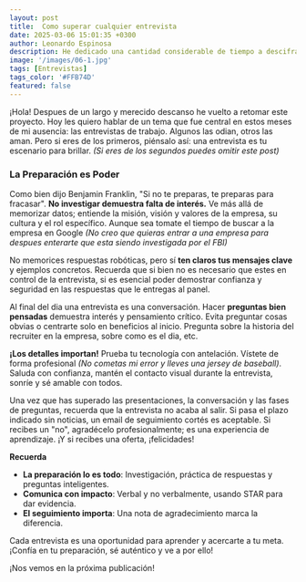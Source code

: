 ```yaml
---
layout: post
title:  Como superar cualquier entrevista
date: 2025-03-06 15:01:35 +0300
author: Leonardo Espinosa
description: He dedicado una cantidad considerable de tiempo a descifrar cuáles son los elementos clave que necesitas para tener éxito; las entrevistas son otra habilidad más.
image: '/images/06-1.jpg'
tags: [Entrevistas]
tags_color: '#FFB74D'
featured: false
---
```

¡Hola! Despues de un largo y merecido descanso he vuelto a retomar este proyecto. Hoy les quiero hablar de un tema que fue central en estos meses de mi ausencia: las entrevistas de trabajo. Algunos las odian, otros las aman. Pero si eres de los primeros, piénsalo así: una entrevista es tu escenario para brillar. *(Si eres de los segundos puedes omitir este post)*

### La Preparación es Poder

Como bien dijo Benjamin Franklin, "Si no te preparas, te preparas para fracasar". **No investigar demuestra falta de interés.** Ve más allá de memorizar datos; entiende la misión, visión y valores de la empresa, su cultura y el rol específico. Aunque sea tomate el tiempo de buscar a la empresa en Google *(No creo que quieras entrar a una empresa para despues enterarte que esta siendo investigada por el FBI)*

No memorices respuestas robóticas, pero sí **ten claros tus mensajes clave** y ejemplos concretos. Recuerda que si bien no es necesario que estes en control de la entrevista, si es esencial poder demostrar confianza y seguridad en las respuestas que le entregas al panel.

Al final del dia una entrevista es una conversación. Hacer **preguntas bien pensadas**  demuestra interés y pensamiento crítico. Evita preguntar cosas obvias o centrarte solo en beneficios al inicio. Pregunta sobre la historia del recruiter en la empresa, sobre como es el dia, etc.

**¡Los detalles importan!** Prueba tu tecnología con antelación. Vístete de forma profesional *(No cometas mi error y lleves una jersey de baseball)*. Saluda con confianza, mantén el contacto visual durante la entrevista, sonríe y sé amable con todos. 

Una vez que has superado las presentaciones, la conversación y las fases de preguntas, recuerda que la entrevista no acaba al salir. Si pasa el plazo indicado sin noticias, un email de seguimiento cortés es aceptable. Si recibes un "no", agradécelo profesionalmente; es una experiencia de aprendizaje. ¡Y si recibes una oferta, ¡felicidades!


**Recuerda**
- **La preparación lo es todo**: Investigación, práctica de respuestas y preguntas inteligentes.
- **Comunica con impacto**: Verbal y no verbalmente, usando STAR para dar evidencia.
- **El seguimiento importa**: Una nota de agradecimiento marca la diferencia.

Cada entrevista es una oportunidad para aprender y acercarte a tu meta. ¡Confía en tu preparación, sé auténtico y ve a por ello!

¡Nos vemos en la próxima publicación!

